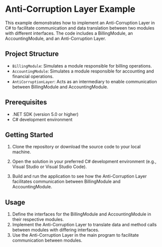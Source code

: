 # Anti-Corruption Layer Example

This example demonstrates how to implement an Anti-Corruption Layer in C# to facilitate communication and data translation between two modules with different interfaces. The code includes a BillingModule, an AccountingModule, and an Anti-Corruption Layer.

## Project Structure

- `BillingModule`: Simulates a module responsible for billing operations.
- `AccountingModule`: Simulates a module responsible for accounting and financial operations.
- `AntiCorruptionLayer`: Acts as an intermediary to enable communication between BillingModule and AccountingModule.

## Prerequisites

- .NET SDK (version 5.0 or higher)
- C# development environment

## Getting Started

1. Clone the repository or download the source code to your local machine.

2. Open the solution in your preferred C# development environment (e.g., Visual Studio or Visual Studio Code).

3. Build and run the application to see how the Anti-Corruption Layer facilitates communication between BillingModule and AccountingModule.

## Usage

1. Define the interfaces for the BillingModule and AccountingModule in their respective modules.
2. Implement the Anti-Corruption Layer to translate data and method calls between modules with differing interfaces.
3. Use the Anti-Corruption Layer in the main program to facilitate communication between modules.
